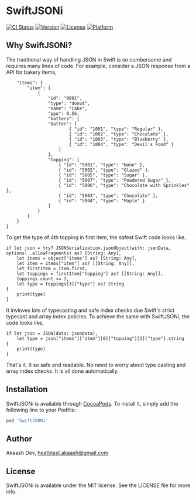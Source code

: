# SwiftJSONi

[![CI Status](https://img.shields.io/travis/akaashdev/SwiftJSONi.svg?style=flat)](https://travis-ci.org/akaashdev/SwiftJSONi)
[![Version](https://img.shields.io/cocoapods/v/SwiftJSONi.svg?style=flat)](https://cocoapods.org/pods/SwiftJSONi)
[![License](https://img.shields.io/cocoapods/l/SwiftJSONi.svg?style=flat)](https://cocoapods.org/pods/SwiftJSONi)
[![Platform](https://img.shields.io/cocoapods/p/SwiftJSONi.svg?style=flat)](https://cocoapods.org/pods/SwiftJSONi)


## Why SwiftJSONi?

The traditional way of handling JSON in Swift is so cumbersome and requires many lines of code. For example, consider a JSON response from a API for bakery items,

```{
    "items": {
        "item": [
            {
                "id": "0001",
                "type": "donut",
                "name": "Cake",
                "ppu": 0.55,
                "batters": {
                "batter": [
                        { "id": "1001", "type": "Regular" },
                        { "id": "1002", "type": "Chocolate" },
                        { "id": "1003", "type": "Blueberry" },
                        { "id": "1004", "type": "Devil's Food" }
                    ]
                },
                "topping": [
                    { "id": "5001", "type": "None" },
                    { "id": "5002", "type": "Glazed" },
                    { "id": "5005", "type": "Sugar" },
                    { "id": "5007", "type": "Powdered Sugar" },
                    { "id": "5006", "type": "Chocolate with Sprinkles" },
                    { "id": "5003", "type": "Chocolate" },
                    { "id": "5004", "type": "Maple" }
                ]
            }
        ]
    }
}
```

To get the type of 4th topping in first item, the safest Swift code looks like,

```
if let json = try? JSONSerialization.jsonObject(with: jsonData, options: .allowFragments) as? [String: Any],
    let items = object["items"] as? [String: Any],
    let item = items["item"] as? [[String: Any]],
    let firstItem = item.first,
    let toppings = firstItem["topping"] as? [[String: Any]],
    toppings.count >= 3,
    let type = toppings[3]["type"] as? String
{
    print(type)
}
```

It invloves lots of typecasting and safe index checks due Swift's strict typecast and array index policies.
To achieve the same with SwiftJSONi, the code looks like,

```
if let json = JSON(data: jsonData),
    let type = json["items"]["item"][0]["topping"][3]["type"].string
{
    print(type)
}
```

That's it. It so safe and readable. No need to worry about type casting and array index checks. It is all done automatically.

## Installation

SwiftJSONi is available through [CocoaPods](https://cocoapods.org). To install
it, simply add the following line to your Podfile:

```ruby
pod 'SwiftJSONi'
```

## Author

Akaash Dev, heatblast.akaash@gmail.com

## License

SwiftJSONi is available under the MIT license. See the LICENSE file for more info.
